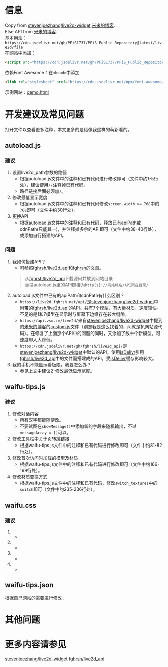 # 信息
Copy from [stevenjoezhang/live2d-widget](https://github.com/stevenjoezhang/live2d-widget),[米米的博客](https://zhangshuqiao.org).<br />
Else API from [米米的博客](https://zhangshuqiao.org).<br />
基本用法：``https://cdn.jsdelivr.net/gh/PFiS1737/PFiS_Public_Repository@latest/live2d/file``<br />
在网站中添加：
```html
<script src="https://cdn.jsdelivr.net/gh/PFiS1737/PFiS_Public_Repository@latest/live2d/autoload.js"></script>
```
依赖Font Awesome：在``<head>``中添加
```html
<link rel="stylesheet" href="https://cdn.jsdelivr.net/npm/font-awesome/css/font-awesome.min.css">
```
示例网站：[demo.html](http://pfis.infinityfreeapp.com/live2d_widget_demo.html)
# 开发建议及常见问题
打开文件以查看更多注释，本文更多的是给像我这样的萌新看的。
## autoload.js
### 建议
1. 设置live2d_path参数的路径
    - 根据autoload.js文件中的注释和已有代码进行修改即可（文件中约1-5行处），建议使用``//``注释掉已有代码。
    - 路径链接后面必须加``/``。
2. 修改最低显示宽度
    - 根据autoload.js文件中的注释和已有代码修改``screen.width >= 768``中的``768``即可（文件中约30行处）。
3. 更换API
    - 根据autoload.js文件中的注释和已有代码，释放已有apiPath或cdnPath(只能其一)，并注释掉多余的API即可（文件中约38-40行处），或添加自行搭建的API。
### 问题
1. 我如何搭建API？
    - 可参照[fghrsh/live2d_api](https://github.com/fghrsh/live2d_api)和[fghrsh的文章](https://www.fghrsh.net/post/170.html)。
    > 从[fghrsh/live2d_api](https://github.com/fghrsh/live2d_api)下载源码并放到网站目录  
    > 替换autoload.js里的API链接为``http[s]://网站域名/API所在目录/``  
2. autoload.js文件中已有的apiPath和cdnPath有什么区别？
    - ``https://live2d.fghrsh.net/api/``是[stevenjoezhang/live2d-widget](https://github.com/stevenjoezhang/live2d-widget)中附带的[fghrsh/live2d_api](https://github.com/fghrsh/live2d_api)的API。共有7个模型，有大量材质，速度较快。不足的是1和7模型在显示时与屏幕下边缘存在较大缝隙。
    - ``https://api.zsq.im/live2d/``来自[stevenjoezhang/live2d-widget](https://github.com/stevenjoezhang/live2d-widget)中提到的[米米的博客](https://zhangshuqiao.org)的[custom.js](https://zhangshuqiao.org/lib/custom.js)文件（别忘我是这么找着的，问就是扒网站源代码）。在修复了上面那个API中的问题的同时，又添加了数十个新模型。可速度却大大降低。
    - ``https://cdn.jsdelivr.net/gh/fghrsh/live2d_api/``是[stevenjoezhang/live2d-widget](https://github.com/stevenjoezhang/live2d-widget)中默认的API，使用[jsDelivr](cdn.jsdelivr.net)引用[fghrsh/live2d_api](https://github.com/fghrsh/live2d_api)中的文件而搭建成的API，受[jsDelivr](cdn.jsdelivr.net)缓存影响较大。
3. 我的手机不能显示看板娘，我要怎么办？
    - 参见上文中建议2-修改最低显示宽度。
## waifu-tips.js
### 建议
1. 修改对话内容
    - 所有汉字都能随便改。
    - 不要试图在``showMessage()``中添加新的字段来随机输出，不过``messageArray = []``可以。
2. 修改工具栏中关于页转跳链接
    - 根据waifu-tips.js文件中的注释和已有代码进行修改即可（文件中约81-82行处）。
3. 修改首次访问时加载的模型及材质
    - 根据waifu-tips.js文件中的注释和已有代码进行修改即可（文件中约166-169行处）。
4. 修改材质变换方式
    - 根据waifu-tips.js文件中的注释和已有代码，修改``switch_textures``中的``switch``即可（文件中约235-236行处）。
## waifu.css
### 建议
1. 
    - 
2. 
    - 
3. 
    - 
4. 
    - 
## waifu-tips.json
根据自己网站的需要进行修改，
# 其他问题
# 更多内容请参见
[stevenjoezhang/live2d-widget](https://github.com/stevenjoezhang/live2d-widget)
[fghrsh/live2d_api](https://github.com/fghrsh/live2d_api)
